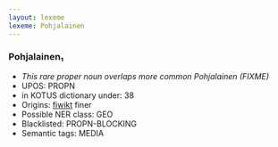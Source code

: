 ```yaml
---
layout: lexeme
lexeme: Pohjalainen
---
```


###  Pohjalainen₁

* _This rare proper noun overlaps more common *Pohjalainen* (FIXME)_
* UPOS:  PROPN
* in KOTUS dictionary under:  38
* Origins: [fiwikt](https://fi.wiktionary.org/wiki/Pohjalainen) finer 
* Possible NER class:  GEO
* Blacklisted:  PROPN-BLOCKING
* Semantic tags:  MEDIA

